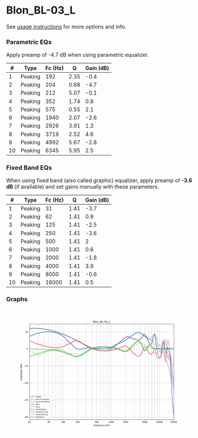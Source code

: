 # Blon_BL-03_L
See [usage instructions](https://github.com/jaakkopasanen/AutoEq#usage) for more options and info.

### Parametric EQs
Apply preamp of -4.7 dB when using parametric equalizer.

|   # | Type    |   Fc (Hz) |    Q |   Gain (dB) |
|-----|---------|-----------|------|-------------|
|   1 | Peaking |       192 | 2.35 |        -0.4 |
|   2 | Peaking |       204 | 0.68 |        -4.7 |
|   3 | Peaking |       212 | 5.07 |        -0.1 |
|   4 | Peaking |       352 | 1.74 |         0.8 |
|   5 | Peaking |       575 | 0.55 |         2.1 |
|   6 | Peaking |      1940 | 2.07 |        -2.6 |
|   7 | Peaking |      2926 | 3.91 |         1.3 |
|   8 | Peaking |      3719 | 2.52 |         4.6 |
|   9 | Peaking |      4992 | 5.67 |        -2.8 |
|  10 | Peaking |      6345 | 5.95 |         2.5 |

### Fixed Band EQs
When using fixed band (also called graphic) equalizer, apply preamp of **-3.6 dB** (if available) and set gains manually with these parameters.

|   # | Type    |   Fc (Hz) |    Q |   Gain (dB) |
|-----|---------|-----------|------|-------------|
|   1 | Peaking |        31 | 1.41 |        -3.7 |
|   2 | Peaking |        62 | 1.41 |         0.9 |
|   3 | Peaking |       125 | 1.41 |        -2.5 |
|   4 | Peaking |       250 | 1.41 |        -3.6 |
|   5 | Peaking |       500 | 1.41 |         2   |
|   6 | Peaking |      1000 | 1.41 |         0.6 |
|   7 | Peaking |      2000 | 1.41 |        -1.8 |
|   8 | Peaking |      4000 | 1.41 |         3.9 |
|   9 | Peaking |      8000 | 1.41 |        -0.6 |
|  10 | Peaking |     16000 | 1.41 |         0.5 |

### Graphs
![](./Blon_BL-03_L.png)
